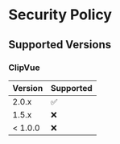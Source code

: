 # Security Policy

## Supported Versions

### ClipVue

| Version | Supported          |
| ------- | ------------------ |
| 2.0.x   | :white_check_mark: |
| 1.5.x   | :x:                |
| < 1.0.0   | :x:                |
